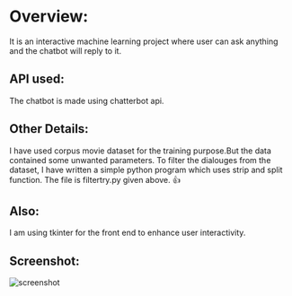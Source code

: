 # Overview:
It is an interactive machine learning project where user can ask anything and the chatbot will reply to it.

## API used:
The chatbot is made using chatterbot api.

## Other Details:
I have used corpus movie dataset for the training purpose.But the data contained some unwanted parameters.
To filter the dialouges from the dataset, I have written a simple python program which uses strip and split function.
The file is filtertry.py given above. :+1:

## Also:
I am using tkinter for the front end to enhance user interactivity. 

## Screenshot:
![screenshot](https://user-images.githubusercontent.com/30776930/42116443-dd667d78-7c14-11e8-9a8f-1fb888b29cb7.PNG)
